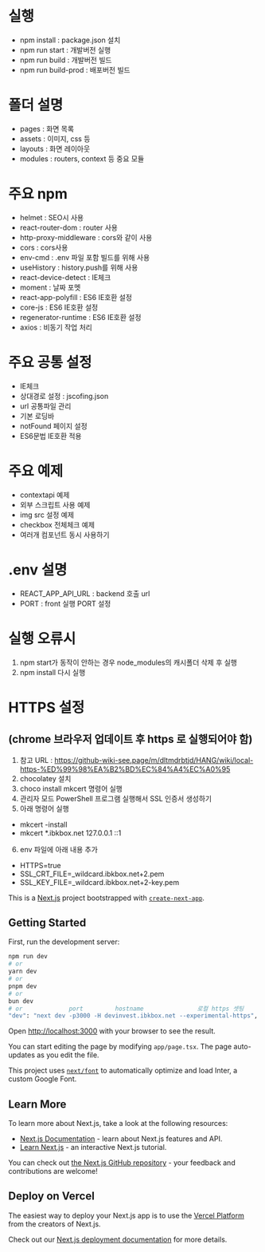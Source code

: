 # 실행

- npm install : package.json 설치
- npm run start : 개발버전 실행
- npm run build : 개발버전 빌드
- npm run build-prod : 배포버전 빌드

# 폴더 설명

- pages : 화면 목록
- assets : 이미지, css 등
- layouts : 화면 레이아웃
- modules : routers, context 등 중요 모듈

# 주요 npm

- helmet : SEO시 사용
- react-router-dom : router 사용
- http-proxy-middleware : cors와 같이 사용
- cors : cors사용
- env-cmd : .env 파일 포함 빌드를 위해 사용
- useHistory : history.push를 위해 사용
- react-device-detect : IE체크
- moment : 날짜 포멧
- react-app-polyfill : ES6 IE호환 설정
- core-js : ES6 IE호환 설정
- regenerator-runtime : ES6 IE호환 설정
- axios : 비동기 작업 처리

# 주요 공통 설정

- IE체크
- 상대경로 설정 : jscofing.json
- url 공통파일 관리
- 기본 로딩바
- notFound 페이지 설정
- ES6문법 IE호환 적용

# 주요 예제

- contextapi 예제
- 외부 스크립트 사용 예제
- img src 설정 예제
- checkbox 전체체크 예제
- 여러개 컴포넌트 동시 사용하기

# .env 설명

- REACT_APP_API_URL : backend 호출 url
- PORT : front 실행 PORT 설정

# 실행 오류시

1. npm start가 동작이 안하는 경우 node_modules의 캐시폴더 삭제 후 실행
2. npm install 다시 실행

# HTTPS 설정

## (chrome 브라우저 업데이트 후 https 로 실행되어야 함)

1. 참고 URL : https://github-wiki-see.page/m/dltmdrbtjd/HANG/wiki/local-https-%ED%99%98%EA%B2%BD%EC%84%A4%EC%A0%95
2. chocolatey 설치
3. choco install mkcert 명령어 실행
4. 관리자 모드 PowerShell 프로그램 실행해서 SSL 인증서 생성하기
5. 아래 명령어 실행

- mkcert -install
- mkcert \*.ibkbox.net 127.0.0.1 ::1

6. env 파일에 아래 내용 추가

- HTTPS=true
- SSL_CRT_FILE=\_wildcard.ibkbox.net+2.pem
- SSL_KEY_FILE=\_wildcard.ibkbox.net+2-key.pem

This is a [Next.js](https://nextjs.org/) project bootstrapped with [`create-next-app`](https://github.com/vercel/next.js/tree/canary/packages/create-next-app).

## Getting Started

First, run the development server:

```bash
npm run dev
# or
yarn dev
# or
pnpm dev
# or
bun dev
# or             port         hostname               로컬 https 셋팅
"dev": "next dev -p3000 -H devinvest.ibkbox.net --experimental-https",
```

Open [http://localhost:3000](http://localhost:3000) with your browser to see the result.

You can start editing the page by modifying `app/page.tsx`. The page auto-updates as you edit the file.

This project uses [`next/font`](https://nextjs.org/docs/basic-features/font-optimization) to automatically optimize and load Inter, a custom Google Font.

## Learn More

To learn more about Next.js, take a look at the following resources:

- [Next.js Documentation](https://nextjs.org/docs) - learn about Next.js features and API.
- [Learn Next.js](https://nextjs.org/learn) - an interactive Next.js tutorial.

You can check out [the Next.js GitHub repository](https://github.com/vercel/next.js/) - your feedback and contributions are welcome!

## Deploy on Vercel

The easiest way to deploy your Next.js app is to use the [Vercel Platform](https://vercel.com/new?utm_medium=default-template&filter=next.js&utm_source=create-next-app&utm_campaign=create-next-app-readme) from the creators of Next.js.

Check out our [Next.js deployment documentation](https://nextjs.org/docs/deployment) for more details.
